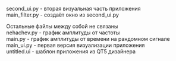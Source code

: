 second_ui.py - вторая визуальная часть приложения
</br>
main_filter.py - создаёт окно из second_ui.py

Остальные файлы между собой не связаны
</br>
nehachev.py - график амплитуды от частоты
</br>
main.py - график амплитуды от времени на рандомном сигнале
</br>
main_ui.py - первая версия визуализации приложения
</br>
untitled.ui - шаблон приложения из QT5 дизайнера
